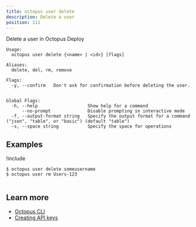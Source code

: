 ```yaml
---
title: octopus user delete
description: Delete a user
position: 111
---
```


Delete a user in Octopus Deploy


```text
Usage:
  octopus user delete {<name> | <id>} [flags]

Aliases:
  delete, del, rm, remove

Flags:
  -y, --confirm   Don't ask for confirmation before deleting the user.


Global Flags:
  -h, --help                   Show help for a command
      --no-prompt              Disable prompting in interactive mode
  -f, --output-format string   Specify the output format for a command ("json", "table", or "basic") (default "table")
  -s, --space string           Specify the space for operations

```

## Examples

!include <samples-instance>


```text
$ octopus user delete someusername
$ octopus user rm Users-123


```

## Learn more

- [Octopus CLI](/docs/octopus-rest-api/cli/index.md)
- [Creating API keys](/docs/octopus-rest-api/how-to-create-an-api-key.md)